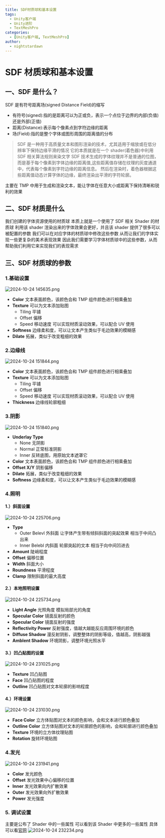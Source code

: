 ```yaml
---
title: SDF材质球和基本设置
tags:
  - Unity客户端
  - Unity进阶
  - TextMeshPro
categories:
  - [Unity客户端, TextMeshPro]
author:
  - nightstardawn
---
```


# SDF 材质球和基本设置

## 一、SDF 是什么？

SDF 是有符号距离场(signed Distance Field)的缩写

- 有符号(signed):指的是距离可以为正或负，表示一个点位于边界的内部(负值)还是外部(正值)
- 距离(Distance):表示每个像素点到字符边缘的距离
- 场(Field):指的是整个字体或图形周围的距离值的分布

> SDF 是一种用于高质量文本和图形渲染的技术，尤其适用于缩放或在低分辨率下保持边缘平滑的情况
> 它的本质就是在一个 shader(着色器)中利用 SDF 相关算法规则来染文字
> SDF 技术生成的字体纹理并不是普通的位图，而是基于每个像素到字体边缘的距离值,这些距离值存储在纹理的灰度通道中，代表每个像素到字符边缘的距离信息。
> 然后在渲染时，着色器根据这些距离值动态计算字体的边缘，最终渲染出平滑的字符轮廓。

主要在 TMP 中用于生成和渲染文本，能让字体在任意大小或距离下保持清晰和锐利的效果

## 二、SDF 材质是什么

我们创建的字体资源使用的材质球
本质上就是一个使用了 SDF 相关 Shader 的材质球
利用该 shader 渲染出来的字体效果会更好，并且该 shader 提供了很多可以被配置的参数
我们可以在对应字体的材质球中修改这些参数
从而让我们的字体实现一些更复杂的美术表现效果
因此我们需要学习字体材质球中的这些参数，从而帮助我们利用它来实现我们的表现需求

## 三、SDF 材质球的参数

### 1.基础设置

![ 2024-10-24 145635.png](https://s2.loli.net/2024/10/24/LY5GOujHXoaB1xC.png)

- **Color**
  文本表面颜色，该颜色会和 TMP 组件颜色进行相乘叠加
- **Texture**
  可以为文本添加贴图
  - Tiling 平铺
  - Offset 偏移
  - Speed 移动速度
    可以实现材质滚动效果，可以配合 UV 使用
- **Softness**
  边缘柔和度，可以让文本产生类似于毛边效果的模糊感
- **Dilate**
  拓展，类似于改变粗细的效果

### 2.边缘线

![ 2024-10-24 151844.png](https://s2.loli.net/2024/10/24/iBCaRyfNlwdbGsj.png)

- **Color**
  文本表面颜色，该颜色会和 TMP 组件颜色进行相乘叠加
- **Texture**
  可以为文本添加贴图
  - Tiling 平铺
  - Offset 偏移
  - Speed 移动速度
    可以实现材质滚动效果，可以配合 UV 使用
- **Thickness**
  边缘线轮廓粗细

### 3.阴影

![ 2024-10-24 151840.png](https://s2.loli.net/2024/10/24/FPkABa34ZWuMxpV.png)

- **Underlay Type**
  - None 无阴影
  - Normal 正常标准阴影
  - Inner 反转底图，用原始文本遮罩它
- **Color**
  文本表面颜色，该颜色会和 TMP 组件颜色进行相乘叠加
- **Offset X/Y**
  阴影偏移
- **Dilate**
  拓展，类似于改变粗细的效果
- **Softness**
  边缘柔和度，可以让文本产生类似于毛边效果的模糊感

### 4.照明

#### 1.）斜面设置

![ 2024-10-24 225706.png](https://s2.loli.net/2024/10/24/Gq48Od1HFVIDXbT.png)

- **Type**
  - Outer Belevl 外斜面
    让字体产生带有倾斜斜面的突起效果
    相当于中间凸出来
  - Inner Belebl 内斜面
    轮廓突起的文本
    相当于向中间凹进去
- **Amount** 陡峭程度
- **Offset** 偏移位置
- **Width** 斜面大小
- **Roundness** 平滑程度
- **Clamp** 限制斜面的最大高度

#### 2.）本地照明设置

![ 2024-10-24 225734.png](https://s2.loli.net/2024/10/24/QzqZbP4RY3nxWmp.png)

- **Light Angle** 光照角度 模拟局部光的角度
- **Specular Color** 镜面反射的颜色
- **Specular Color** 镜面反射的强度
- **Reflectivity Power** 反射强度，值越大越能反应周围环境的颜色
- **Diffuse Shadow** 漫反射阴影，调整整体的阴影等级，值越高，阴影越强
- **Amblent Shadow** 环境阴影，调整环境光照水平

#### 3.）凹凸贴图的设置

![ 2024-10-24 231025.png](https://s2.loli.net/2024/10/24/V7ZalYewisofjgI.png)

- **Texture** 凹凸贴图
- **Face** 凹凸贴图的程度
- **Outline** 凹凸贴图对文本轮廓的影响程度

#### 4.）环境设置

![ 2024-10-24 231030.png](https://s2.loli.net/2024/10/24/L9Tj32cxFgqJWzr.png)

- **Face Color** 立方体贴图对文本的颜色影响，会和文本进行颜色叠加
- **Outline Color** 立方体贴图对文本的轮廓颜色的影响，会和轮廓进行颜色叠加
- **Texture** 环境的立方体纹理贴图
- **Rotation** 旋转环境贴图

### 4.发光

![ 2024-10-24 231941.png](https://s2.loli.net/2024/10/24/29Cf7s83loBgwWq.png)

- **Color** 发光颜色
- **Offset** 发光效果中心偏移的位置
- **Inner** 发光效果向内扩散效果
- **Outer** 发光效果向外扩散效果
- **Power** 发光强度

### 5. 调试设置

主要是公布了 Shader 中的一些属性
可以看到该 Shader 中更多的一些属性
具体可以看[官网](https://docs.unity3d.com/Packages/com.unity.textmeshpro@4.0/manual/ShadersDistanceField.html)
![ 2024-10-24 232234.png](https://s2.loli.net/2024/10/24/tH1Rd2uLphDfqjs.png)
